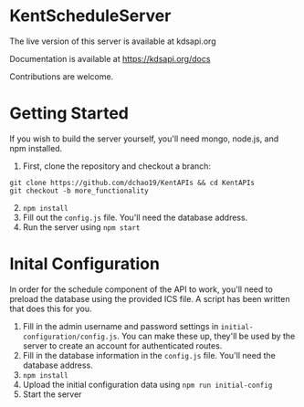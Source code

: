 # KentScheduleServer
The live version of this server is available at kdsapi.org

Documentation is available at https://kdsapi.org/docs

Contributions are welcome.

# Getting Started
If you wish to build the server yourself, you'll need mongo, node.js, and npm installed. 
  1. First, clone the repository and checkout a branch:
  ```
  git clone https://github.com/dchao19/KentAPIs && cd KentAPIs
  git checkout -b more_functionality
  ```
  2. `npm install`
  3. Fill out the `config.js` file. You'll need the database address.
  4. Run the server using `npm start`

# Inital Configuration
In order for the schedule component of the API to work, you'll need to preload the database using the provided ICS file. A script has been written that does this for you.
  1. Fill in the admin username and password settings in `initial-configuration/config.js`. You can make these up, they'll be used by the server to create an account for authenticated routes.
  2. Fill in the database information in the `config.js` file. You'll need the database address.
  3. `npm install`
  4. Upload the initial configuration data using `npm run initial-config`
  5. Start the server
